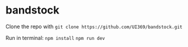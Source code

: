 # bandstock

Clone the repo with ```git clone https://github.com/UI369/bandstock.git```

Run in terminal:
```npm install```
```npm run dev```

